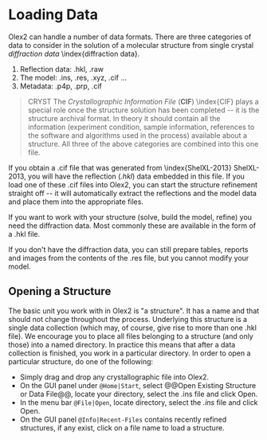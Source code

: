 # Loading Data
Olex2 can handle a number of data formats. There are three categories of data to consider in the solution of a molecular structure from single crystal *diffraction data* \index{diffraction data}.

1. Reflection data: .hkl, .raw
2. The model: .ins, .res, .xyz, .cif ...
3. Metadata: .p4p, .prp, .cif

>CRYST The *Crystallographic Information File* (**CIF**) \index{CIF} plays a special role once the structure solution has been completed -- it is the structure archival format. In theory it should contain all the information (experiment condition, sample information, references to the software and algorithms used in the process) available about a structure. All three of the above categories are combined into this one file.

If you obtain a .cif file that was generated from \index{ShelXL-2013} ShelXL-2013, you will have the reflection (*.hkl*) data embedded in this file. If you load one of these .cif files into Olex2, you can start the structure refinement straight off -- it will automatically extract the reflections and the model data and place them into the appropriate files.

If you want to work with your structure (solve, build the model, refine) you need the diffraction data. Most commonly these are available in the form of a .hkl file.

If you don't have the diffraction data, you can still prepare tables, reports and images from the contents of the .res file, but you cannot modify your model.

## Opening a Structure
The basic unit you work with in Olex2 is "a structure". It has a name and that should not change throughout the process. Underlying this structure is a single data collection (which may, of course, give rise to more than one .hkl file). We encourage you to place all files belonging to a structure (and only those) into a named directory. In practice this means that after a data collection is finished, you work in a particular directory. In order to open a particular structure, do one of the following: 

- Simply drag and drop any crystallographic file into Olex2. 
- On the GUI panel under `@Home|Start`, select @@Open Existing Structure or Data File@@, locate your directory, select the .ins file and click Open. 
- In the menu bar `@File|Open`, locate directory, select the *.ins* file and click Open.
- On the GUI panel `@Info|Recent-Files` contains recently refined structures, if any exist, click on a file name to load a structure.
